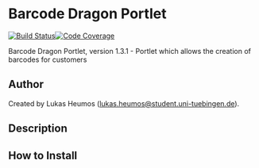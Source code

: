 # Barcode Dragon Portlet

[![Build Status](https://travis-ci.org/qbicsoftware/barcoder.svg?branch=master)](https://travis-ci.org/qbicsoftware/barcoder)[![Code Coverage]( https://codecov.io/gh/qbicsoftware/barcoder/branch/master/graph/badge.svg)](https://codecov.io/gh/qbicsoftware/barcoder)

Barcode Dragon Portlet, version 1.3.1 - Portlet which allows the creation of barcodes for customers

## Author

Created by Lukas Heumos (lukas.heumos@student.uni-tuebingen.de).

## Description

## How to Install
